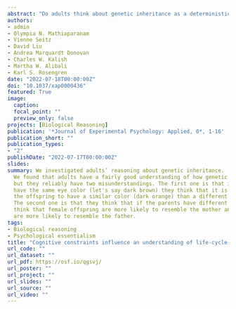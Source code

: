```yaml
---
abstract: "Do adults think about genetic inheritance as a deterministic or probabilistic process? Do adults display systematic biases when reasoning about genetic inheritance? Knowing how adults think about genetic inheritance is valuable, both for understanding the developmental end point of these concepts and for identifying biases that persist even after formal education. In two studies, we examined adults’ reasoning about genetic inheritance for familiar animals (Study 1) and unfamiliar animals (Study 2). First, participants were presented with animals that varied in eye color and were asked to judge whether each could be the offspring of a particular set of animal parents that had either the same or different eye colors. The potential offspring had eye colors that were either identical to the parents, blended the parents’ eye colors, or differed from the parents. Next, participants predicted how six offspring of the animal parents would look. Participants judged a variety of choices as possible—not only the ones resembling the parents—suggesting that they thought genetic inheritance was a probabilistic process. Additionally, many participants thought that female offspring would look more like their mothers and male offspring would look more like their fathers. Thus, systemic biases in reasoning about inheritance persist into adulthood."
authors:
- admin
- Olympia N. Mathiaparanam
- Vienne Seitz
- David Liu
- Andrea Marquardt Donovan
- Charles W. Kalish
- Martha W. Alibali
- Karl S. Rosengren
date: "2022-07-18T00:00:00Z"
doi: "10.1037/xap0000436"
featured: True
image:
  caption: 
  focal_point: ""
  preview_only: false
projects: [Biological Reasoning]
publication: '*Journal of Experimental Psychology: Applied, 0*, 1-16'
publication_short: ""
publication_types:
- "2"
publishDate: "2022-07-17T00:00:00Z"
slides: 
summary: We investigated adults’ reasoning about genetic inheritance. 
  We found that adults have a fairly good understanding of how genetic inheritance works, 
  but they reliably have two misunderstandings. The first one is that if the two parents 
  have the same eye color (let's say dark brown) they think that it is more likely for 
  the offspring to have a similar color (dark orange) than a different color (green). 
  The second one is that they think that if the parents have different eye colors, they
  think that female offspring are more likely to resemble the mother and male offspring 
  are more likely to resemble the father.
tags:
- Biological reasoning
- Psychological essentialism
title: "Cognitive constraints influence an understanding of life-cycle change"
url_code: ""
url_dataset: ""
url_pdf: https://osf.io/qgsvj/
url_poster: ""
url_project: ""
url_slides: ""
url_source: ""
url_video: ""
---
```


